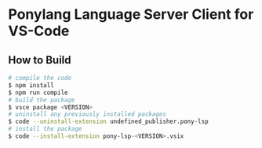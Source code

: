 # Ponylang Language Server Client for VS-Code

## How to Build

```bash
# compile the code
$ npm install
$ npm run compile
# build the package
$ vsce package <VERSION>
# uninstall any previously installed packages
$ code --uninstall-extension undefined_publisher.pony-lsp
# install the package
$ code --install-extension pony-lsp-<VERSION>.vsix
```
